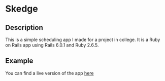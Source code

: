 # Skedge

## Description
This is a simple scheduling app I made for a project in college. It is a Ruby on Rails app using Rails 6.0.1 and Ruby 2.6.5.


## Example
You can find a live version of the app [here](www.goskedge.com)